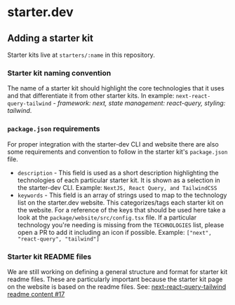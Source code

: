 # starter.dev

## Adding a starter kit

Starter kits live at `starters/:name` in this repository.

### Starter kit naming convention

The name of a starter kit should highlight the core technologies that it uses and that differentiate it from other starter kits. In example: `next-react-query-tailwind` - _framework: next, state management: react-query, styling: tailwind_.

### `package.json` requirements

For proper integration with the starter-dev CLI and website there are also some requirements and convention to follow in the starter kit's `package.json` file.

- `description` - This field is used as a short description highlighting the technologies of each particular starter kit. It is shown as a selection in the starter-dev CLI. Example: `NextJS, React Query, and TailwindCSS`
- `keywords` - This field is an array of strings used to map to the technology list on the starter.dev website. This categorizes/tags each starter kit on the website. For a reference of the keys that should be used here take a look at the `package/website/src/config.tsx` file. If a particular technology you're needing is missing from the `TECHNOLOGIES` list, please open a PR to add it including an icon if possible. Example: `["next", "react-query", "tailwind"]`

### Starter kit README files

We are still working on defining a general structure and format for starter kit readme files. These are particularly important because the starter kit page on the website is based on the readme files. See: [next-react-query-tailwind readme content #17](https://github.com/thisdot/starter.dev/pull/17)
